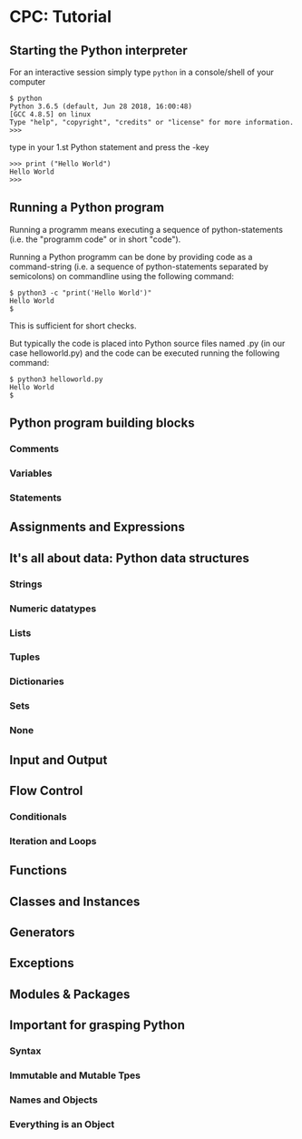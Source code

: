 # CPC: Tutorial

## Starting the Python interpreter

For an interactive session simply type `python` in a console/shell of your computer

    $ python
    Python 3.6.5 (default, Jun 28 2018, 16:00:48) 
    [GCC 4.8.5] on linux
    Type "help", "copyright", "credits" or "license" for more information.
    >>> 



type in your 1.st Python statement and press the <enter>-key

    >>> print ("Hello World")
    Hello World
    >>>



## Running a Python program

Running a programm means executing a sequence of python-statements (i.e. the "programm code" or in short "code").

Running a Python programm can be done by providing code as a command-string (i.e. a sequence of python-statements separated by semicolons) on commandline using the following command:

    $ python3 -c "print('Hello World')"
    Hello World
    $

This is sufficient for short checks.

But typically the code is placed into Python source files named <module-name>.py (in our case helloworld.py)
  and the code can be executed running the following command:

    $ python3 helloworld.py
    Hello World
    $
 
## Python program building blocks

### Comments

### Variables

### Statements

## Assignments and Expressions


## It's all about data: Python data structures

### Strings

### Numeric datatypes

### Lists

### Tuples

### Dictionaries

### Sets

### None

## Input and Output

## Flow Control

### Conditionals

### Iteration and Loops


## Functions


## Classes and Instances


## Generators


## Exceptions


## Modules & Packages


## Important for grasping Python

### Syntax

### Immutable and Mutable Tpes

### Names and Objects

### Everything is an Object
